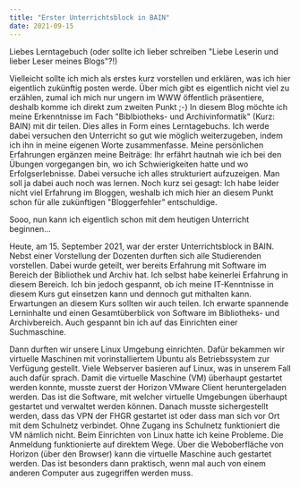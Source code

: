 ```yaml
---
title: "Erster Unterrichtsblock in BAIN"
date: 2021-09-15
---
```


Liebes Lerntagebuch (oder sollte ich lieber schreiben "Liebe Leserin und lieber Leser meines Blogs"?!)

Vielleicht sollte ich mich als erstes kurz vorstellen und erklären, was ich hier eigentlich zukünftig posten werde. Über mich gibt es eigentlich nicht viel zu erzählen, zumal ich mich nur ungern im WWW öffentlich präsentiere, deshalb komme ich direkt zum zweiten Punkt ;-)
In diesem Blog möchte ich meine Erkenntnisse im Fach "Biblbiotheks- und Archivinformatik" (Kurz: BAIN) mit dir teilen. Dies alles in Form eines Lerntagebuchs. Ich werde dabei versuchen den Unterricht so gut wie möglich weiterzugeben, indem ich ihn in meine eigenen Worte zusammenfasse. Meine persönlichen Erfahrungen ergänzen meine Beiträge: Ihr erfährt hautnah wie ich bei den Übungen vorgegangen bin, wo ich Schwierigkeiten hatte und wo Erfolgserlebnisse. Dabei versuche ich alles strukturiert aufzuzeigen. Man soll ja dabei auch noch was lernen.
Noch kurz sei gesagt: Ich habe leider nicht viel Erfahrung im Bloggen, weshalb ich mich hier an diesem Punkt schon für alle zukünftigen "Bloggerfehler" entschuldige.

Sooo, nun kann ich eigentlich schon mit dem heutigen Unterricht beginnen...

Heute, am 15. September 2021, war der erster Unterrichtsblock in BAIN. Nebst einer Vorstellung der Dozenten durften sich alle Studierenden vorstellen. Dabei wurde geteilt, wer bereits Erfahrung mit Software im Bereich der Bibliothek und Archiv hat. Ich selbst habe keinerlei Erfahrung in diesem Bereich. Ich bin jedoch gespannt, ob ich meine IT-Kenntnisse in diesem Kurs gut einsetzen kann und dennoch gut mithalten kann.
Erwartungen an diesem Kurs sollten wir auch teilen. Ich erwarte spannende Lerninhalte und einen Gesamtüberblick von Software im Bibliotheks- und Archivbereich. Auch gespannt bin ich auf das Einrichten einer Suchmaschine.

Dann durften wir unsere Linux Umgebung einrichten. Dafür bekammen wir virtuelle Maschinen mit vorinstalliertem Ubuntu als Betriebssystem zur Verfügung gestellt. Viele Webserver basieren auf Linux, was in unserem Fall auch dafür sprach.
Damit die virtuelle Maschine (VM) überhaupt gestartet werden konnte, musste zuerst der Horizon VMware Client heruntergeladen werden. Das ist die Software, mit welcher virtuelle Umgebungen überhaupt gestartet und verwaltet werden können.
Danach musste sichergestellt werden, dass das VPN der FHGR gestartet ist oder dass man sich vor Ort mit dem Schulnetz verbindet. Ohne Zugang ins Schulnetz funktioniert die VM nämlich nicht.
Beim Einrichten von Linux hatte ich keine Probleme. Die Anmeldung funktionierte auf direktem Wege. Über die Weboberfläche von Horizon (über den Browser) kann die virtuelle Maschine auch gestartet werden. Das ist besonders dann praktisch, wenn mal auch von einem anderen Computer aus zugegriffen werden muss.
